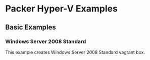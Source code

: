 # Packer Hyper-V Examples

## Basic Examples

### Windows Server 2008 Standard

This example creates Windows Server 2008 Standard vagrant box.